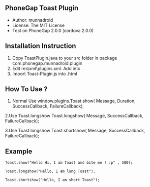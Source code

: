 PhoneGap Toast Plugin
--------------------------

+ Author: munnadroid
+ License: The MIT License
+ Test on PhoneGap 2.0.0 (cordova 2.0.0)


Installation Instruction
--------------------------

1. Copy ToastPlugin.java to your src folder in package com.phonegap.munnadroid.plugin
2. Edit res\xml\plugins.xml. Add <plugin name="ToastPlugin" value="com.phonegap.munnadroid.plugin.ToastPlugin"/> into <plugins> </plugins>
3. Import Toast-Plugin.js into .html

How To Use ?
---------------

 1. Normal Use
	window.plugins.Toast.show( Message, Duration, SuccessCallback, FailureCallback);
	
 2.Use Toast.longshow
	Toast.longshow( Message, SuccessCallback, FailureCallback); 
	
 3.Use Toast.longshow
		Toast.shortshow( Message, SuccessCallback, FailureCallback);
	
	
Example
----------
	
	Toast.show("Hello Hi, I am Toast and bite me ! :p" , 500);
		
	Toast.longshow("Hello, I am long Toast");
	
	Toast.shortshow("Hello, I am short Toast");
	